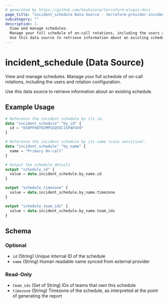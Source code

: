 ```yaml
---
# generated by https://github.com/hashicorp/terraform-plugin-docs
page_title: "incident_schedule Data Source - terraform-provider-incident"
subcategory: ""
description: |-
  View and manage schedules.
  Manage your full schedule of on-call rotations, including the users and rotation configuration.
  Use this data source to retrieve information about an existing schedule.
---
```


# incident_schedule (Data Source)

View and manage schedules.
Manage your full schedule of on-call rotations, including the users and rotation configuration.


Use this data source to retrieve information about an existing schedule.

## Example Usage

```terraform
# Reference the incident schedule by its id.
data "incident_schedule" "by_id" {
  id = "01HPFH8T92MPGSQS5C1SPAF4V0"
}

# Reference the incident schedule by its name (case sensitive).
data "incident_schedule" "by_name" {
  name = "Primary On-call"
}

# Output the schedule details
output "schedule_id" {
  value = data.incident_schedule.by_name.id
}

output "schedule_timezone" {
  value = data.incident_schedule.by_name.timezone
}

output "schedule_team_ids" {
  value = data.incident_schedule.by_name.team_ids
}
```

<!-- schema generated by tfplugindocs -->
## Schema

### Optional

- `id` (String) Unique internal ID of the schedule
- `name` (String) Human readable name synced from external provider

### Read-Only

- `team_ids` (Set of String) IDs of teams that own this schedule
- `timezone` (String) Timezone of the schedule, as interpreted at the point of generating the report
